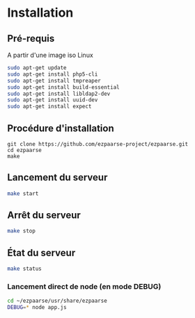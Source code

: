 # Installation #

## Pré-requis ##
A partir d'une image iso Linux

```bash
sudo apt-get update
sudo apt-get install php5-cli
sudo apt-get install tmpreaper
sudo apt-get install build-essential
sudo apt-get install libldap2-dev
sudo apt-get install uuid-dev
sudo apt-get install expect
```

## Procédure d'installation ##

```console
git clone https://github.com/ezpaarse-project/ezpaarse.git
cd ezpaarse
make
```

## Lancement du serveur ##

```bash
make start
```

## Arrêt du serveur ##

```bash
make stop
```

## État du serveur ##

```bash
make status
```

### Lancement direct de node (en mode DEBUG) ###


```bash
cd ~/ezpaarse/usr/share/ezpaarse
DEBUG=* node app.js
```

